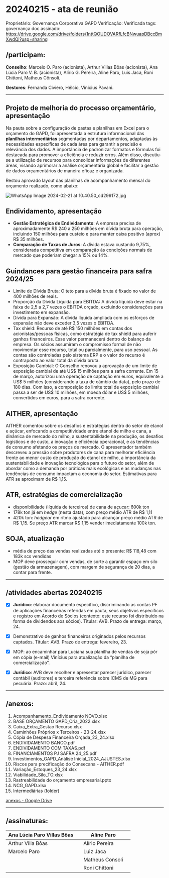 # 20240215 - ata de reunião

Proprietário: Governança Corporativa GAPD
Verificação: Verificada
tags: governança
doc assinado: https://drive.google.com/drive/folders/1nttQOUDOVARfLfcBNwuapDBccBmXwdQl?usp=sharing

## /participam:

**Conselho**: Marcelo O. Paro (acionista), Arthur Villas Bôas (acionista), Ana Lúcia Paro V. B. (acionista), Alírio G. Pereira, Aline Paro, Luis Jaca, Roni Chittoni, Matheus Cônsoli. 

**Gestores**: Fernanda Civiero, Hélcio, Vinicius Pavani.

---

## Projeto de melhoria do processo orçamentário, apresentação

Na pauta sobre a configuração de pastas e planilhas em Excel para o orçamento do GAPD, foi apresentada a estrutura informacional das **planilhas intermediárias** segmentadas por departamentos, adaptadas às necessidades específicas de cada área para garantir a precisão e relevância dos dados. A importância de padronizar formatos e fórmulas foi destacada para promover a eficiência e reduzir erros. Além disso, discutiu-se a utilização de recursos para consolidar informações de diferentes áreas, visando aprimorar a análise orçamentária global e facilitar a gestão de dados orçamentários de maneira eficaz e organizada. 

Restou aprovado layout das planilhas de acompanhamento mensal do orçamento realizado, como abaixo:

![WhatsApp Image 2024-02-21 at 10.40.50_cd299172.jpg](20240215%20-%20ata%20de%20reunia%CC%83o%202da4508bedf644e2be4f509c6ae01124/WhatsApp_Image_2024-02-21_at_10.40.50_cd299172.jpg)

## Endividamento, apresentação

- **Gestão Estratégica de Endividamento**: A empresa precisa de aproximadamente R$ 240 a 250 milhões em dívida bruta para operação, incluindo 150 milhões para custeio e para manter caixa positivo (aprox) R$ 35 milhões.
- **Comparação de Taxas de Juros**: A dívida estava custando 9,75%, considerada competitiva em comparação às condições normais de mercado que poderiam chegar a 15% ou 14%.

## Guindances para gestão financeira para safra 2024/25

- Limite de Dívida Bruta: O teto para a dívida bruta é fixado no valor de 400 milhões de reais.
- Proporção da Dívida Líquida para EBITDA: A dívida líquida deve estar na faixa de 2,5 a 2,7 vezes o EBITDA orçado, excluindo considerações para investimento em expansão.
- Dívida para Expansão: A dívida líquida ampliada com os esforços de expansão não deve exceder 3,5 vezes o EBITDA.
- Tax shield: Recurso de até R$ 150 milhões em contas dos acionistas/pessoas físicas, como estratégia de tax shield para auferir ganhos financeiros. Esse valor permanecerá dentro do balanço da empresa. Os sócios assumiram o compromisso formal de não movimentar esse recurso, total ou parcialmente, para uso pessoal. As contas são controladas pelo sistema ERP e o valor do recurso é contraposto ao valor total da dívida bruta.
- Exposição Cambial: O Conselho renovou a aprovação de um limite de exposição cambial de até US$ 15 milhões para a safra corrente. Em 15 de março, autorizou uma operação de captação em euros, equivalente a US$ 5 milhões (considerando a taxa de câmbio da data), pelo prazo de 180 dias. Com isso, a composição do limite total de exposição cambial passa a ser de US$ 10 milhões, em moeda dólar e US$ 5 milhões, convertidos em euros, para a safra corrente.

## AITHER, apresentação

AITHER comentou sobre os desafios e estratégias dentro do setor de etanol e açúcar, enfocando a competitividade entre etanol de milho e cana, a dinâmica de mercado do milho, a sustentabilidade na produção, os desafios logísticos e de custo, a inovação e eficiência operacional, e as tendências de consumo afetando os preços de mercado. O apresentador também descreveu a pressão sobre produtores de cana para melhorar eficiência frente ao menor custo de produção do etanol de milho, a importância da sustentabilidade e inovação tecnológica para o futuro do setor, além de abordar como a demanda por práticas mais ecológicas e as mudanças nas tendências de consumo impactam a economia do setor. Estimativas para ATR se aproximam de R$ 1,15.

## ATR, estratégias de comercialização

- disponibilidade (líquida de terceiros) de cana de açucar: 600k ton
- 178k ton já em *hedge* (nesta data), com preço médio ATR de  R$ 1,11
- 420k ton: *hedgear* em ritmo ajustado para alcançar preço médio ATR de R$ 1,15. Se preço ATR marcar R$ 1,15 vender imediatamente 100k ton.

## SOJA, atualização

- média de preço das vendas realizadas até o presente: R$ 118,48 com 183k scs vendidas
- MOP deve prosseguir com vendas, de sorte a garantir espaço em silo (gestão da armazenagem), com margem de segurança de 20 dias, a contar para frente.

---

## /atividades abertas 20240215

- [x]  **Jurídico**: elaborar documento específico, discriminando as contas PF de aplicações financeiras referidas em pauta, seus objetivos específicos e registro em Acordo de Sócios (contexto: este recurso foi distribuído na forma de dividendos aos sócios). Titular: AVB. Prazo de entrega: março, 24.
- [x]  Demonstrativo de ganhos financeiros originados pelos recursos captados. Titular: AVB. Prazo de entrega: fevereiro, 23.
- [x]  MOP: ao encaminhar para Luciana sua planilha de vendas de soja pôr em cópia (e-mail) Vinícius para atualização da “planilha de comercialização”.

- [x]  **Jurídico**: AVB deve recolher e apresentar parecer jurídico, parecer contábil (auditores) e terceira referência sobre ICMS de MG para pecuária. Prazo: abril, 24.

---

## /anexos:

1. Acompanhamento_Endividamento NOVO.xlsx
2. BASE ORÇAMENTO GAPD_Cria_2022.xlsx
3. Caixa_Extra_Gestao Recurso.xlsx
4. Caminhões Próprios x Terceiros - 23-24.xlsx
5. Cópia de Despesa Financeira Orçada_23_24.xlsx
6. ENDIVIDAMENTO BANCO.pdf
7. ENDIVIDAMENTO COM TAXAS.pdf
8. FINANCIAMENTOS PJ SAFRA 24_25.pdf
9. Investimentos_GAPD_Análise Inicial_2024_AJUSTES.xlsx
10. Riscos para precificação do Consecana - AITHER.pdf
11. Variação_Estoques_23_24.xlsx
12. Viabilidade_Silo_TO.xlsx
13. Rastreabilidade do orçamento empresarial.pptx
14. NCG_GAPD.xlsx
15. Intermediárias (folder)

[anexos - Google Drive](https://drive.google.com/drive/folders/1ZyRfJwB8buasVyx2AD3lPoCpIvabNv_L?usp=sharing)

---

## /assinaturas:

| Ana Lúcia Paro Villas Bôas |  | Aline Paro |  |
| --- | --- | --- | --- |
| Arthur Villa Bôas |  | Alírio Pereira |  |
| Marcelo Paro |  | Luiz Jaca |  |
|  |  | Matheus Consoli |  |
|  |  | Roni Chittoni |  |